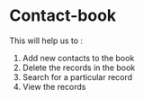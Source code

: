 # Contact-book

This will help us to : 
1. Add new contacts to the book
2. Delete the records in the book
3. Search for a particular record
4. View the records
